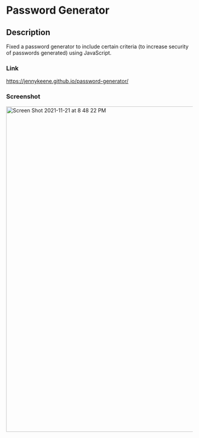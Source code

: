 # Password Generator

## Description
Fixed a password generator to include certain criteria (to increase security of passwords generated) using JavaScript.

### Link
https://jennykeene.github.io/password-generator/

### Screenshot
<img width="876" alt="Screen Shot 2021-11-21 at 8 48 22 PM" src="https://user-images.githubusercontent.com/92952780/142794061-38091e11-75c9-4eac-80a0-4cbfe5492ce1.png">
